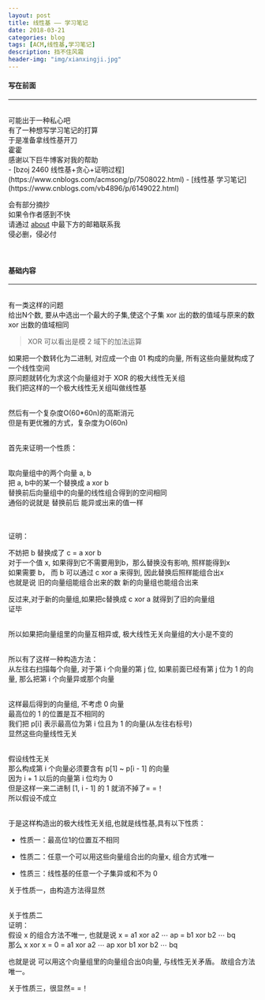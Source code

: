 ```yaml
---
layout: post
title: 线性基 —— 学习笔记
date: 2018-03-21
categories: blog
tags: [ACM,线性基,学习笔记]
description: 挡不住风霜
header-img: "img/xianxingji.jpg"
---
```


#### 写在前面
***
<br>
可能出于一种私心吧<br>
有了一种想写学习笔记的打算<br>
于是准备拿线性基开刀<br>
霍霍<br>
感谢以下巨牛博客对我的帮助<br>
- [bzoj 2460 线性基+贪心+证明过程](https://www.cnblogs.com/acmsong/p/7508022.html)
- [线性基 学习笔记](https://www.cnblogs.com/vb4896/p/6149022.html)

会有部分摘抄<br>
如果令作者感到不快<br>
请通过 [about](http://seventeenjcinta.com/about/) 中最下方的邮箱联系我<br>
侵必删，侵必付<br><br><br>

#### 基础内容
***
<br>
有一类这样的问题<br>
给出N个数, 要从中选出一个最大的子集,使这个子集 xor 出的数的值域与原来的数 xor 出数的值域相同<br>

> XOR 可以看出是模 2 域下的加法运算

如果把一个数转化为二进制, 对应成一个由 01 构成的向量, 所有这些向量就构成了一个线性空间<br>
原问题就转化为求这个向量组对于 XOR 的极大线性无关组<br>
我们把这样的一个极大线性无关组叫做线性基<br><br>

然后有一个复杂度O(60*60n)的高斯消元<br>
但是有更优雅的方式，复杂度为O(60n)<br><br>

首先来证明一个性质：<br><br>

取向量组中的两个向量 a, b<br>
把 a, b中的某一个替换成 a xor b<br>
替换前后向量组中的向量的线性组合得到的空间相同<br>
通俗的说就是 替换前后 能异或出来的值一样<br><br><br>

证明：<br>

不妨把 b 替换成了 c = a xor b<br>
对于一个值 x, 如果得到它不需要用到b，那么替换没有影响, 照样能得到x<br>
如果需要 b， 而 b 可以通过 c xor a 来得到, 因此替换后照样能组合出x<br>
也就是说 旧的向量组能组合出来的数  新的向量组也能组合出来<br>
 
反过来,对于新的向量组,如果把c替换成 c xor a  就得到了旧的向量组<br>
证毕<br><br>

所以如果把向量组里的向量互相异或, 极大线性无关向量组的大小是不变的<br><br>

所以有了这样一种构造方法：<br>
从左往右扫描每个向量, 对于第 i 个向量的第 j 位, 如果前面已经有第 j 位为 1 的向量, 那么把第 i 个向量异或那个向量<br><br>

这样最后得到的向量组, 不考虑 0 向量<br>
最高位的 1 的位置是互不相同的<br>
我们把 p[i] 表示最高位为第 i 位且为 1 的向量(从左往右标号)<br>
显然这些向量线性无关<br><br>

假设线性无关<br>
那么构成第 i 个向量必须要含有 p[1] ~ p[i - 1] 的向量<br>
因为 i + 1 以后的向量第 i 位均为 0<br>
但是这样一来二进制 [1, i - 1] 的 1 就消不掉了= =！<br>
所以假设不成立<br><br>

于是这样构造出的极大线性无关组,也就是线性基,具有以下性质：<br>

- 性质一：最高位1的位置互不相同

- 性质二：任意一个可以用这些向量组合出的向量x, 组合方式唯一

- 性质三：线性基的任意一个子集异或和不为 0

关于性质一，由构造方法得显然<br><br>

关于性质二<br>
证明：<br>
假设 x 的组合方法不唯一, 也就是说 x = a1 xor a2 ⋯ ap = b1 xor b2 ⋯ bq<br>
那么 x xor x = 0 = a1 xor a2 ⋯ ap xor b1 xor b2 ⋯ bq<br>

也就是说 可以用这个向量组里的向量组合出0向量, 与线性无关矛盾。 故组合方法唯一。<br>

关于性质三，很显然= =！<br>





